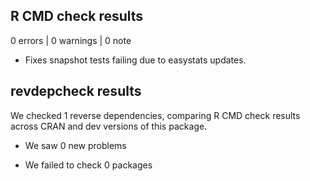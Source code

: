## R CMD check results

0 errors | 0 warnings | 0 note

* Fixes snapshot tests failing due to easystats updates.

## revdepcheck results

We checked 1 reverse dependencies, comparing R CMD check results across CRAN and
dev versions of this package.

 * We saw 0 new problems

 * We failed to check 0 packages
